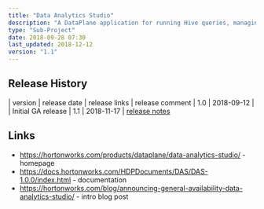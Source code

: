 ```yaml
---
title: "Data Analytics Studio"
description: "A DataPlane application for running Hive queries, managing Hive tables, and diagnosing Hive query performance issues.  Supports a query editor (with autocomplete, a visual explain plan, performance improvement recommendations, saved queries and results downloading), a query search tool (with pre-defined queries for expensive, long running, non-optimised and failed queries, a range of filters and saved searches), a database management tool (supporting searching, browsing, interrogation, creation and modification of databases, tables, partitions and columns as well as uploading of data from local storage or HDFS) and table impact reporting (showing reads, writes, projections, aggregations, filters and joins by table and column, with support for dynamic heatmaps overlaid on entity relationship diagrams).  Requires a Ambari mangement pack (the DAS engine) to be installed on all clusters."
type: "Sub-Project"
date: 2018-09-28 07:30
last_updated: 2018-12-12
version: "1.1"
---
```

## Release History

| version | release date | release links | release comment
| 1.0 | 2018-09-12 | | Initial GA release
| 1.1 | 2018-11-17 | [release notes](https://docs.hortonworks.com/HDPDocuments/DAS/DAS-1.1.0/release-notes/content/das_release_notes.html)

## Links

* <https://hortonworks.com/products/dataplane/data-analytics-studio/> - homepage
* <https://docs.hortonworks.com/HDPDocuments/DAS/DAS-1.0.0/index.html> - documentation
* <https://hortonworks.com/blog/announcing-general-availability-data-analytics-studio/> - intro blog post